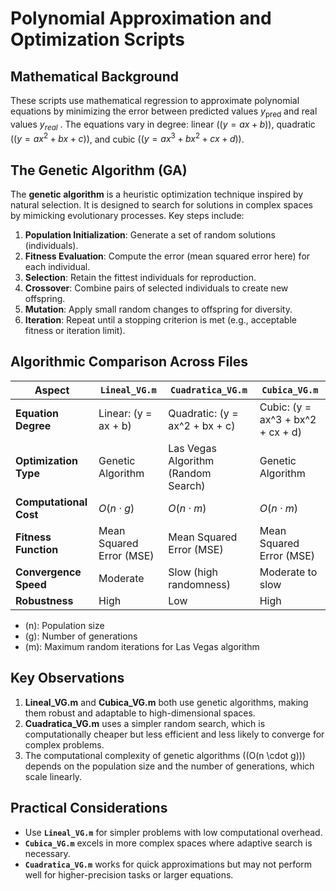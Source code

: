 # Polynomial Approximation and Optimization Scripts

## Mathematical Background

These scripts use mathematical regression to approximate polynomial equations by minimizing the error between predicted values $y_{\text{pred}}$ and real values $y_{real}$ . The equations vary in degree: linear $((y = ax + b))$, quadratic $((y = ax^2 + bx + c))$, and cubic $((y = ax^3 + bx^2 + cx + d))$.

## The Genetic Algorithm (GA)

The **genetic algorithm** is a heuristic optimization technique inspired by natural selection. It is designed to search for solutions in complex spaces by mimicking evolutionary processes. Key steps include:

1. **Population Initialization**: Generate a set of random solutions (individuals).
2. **Fitness Evaluation**: Compute the error (mean squared error here) for each individual.
3. **Selection**: Retain the fittest individuals for reproduction.
4. **Crossover**: Combine pairs of selected individuals to create new offspring.
5. **Mutation**: Apply small random changes to offspring for diversity.
6. **Iteration**: Repeat until a stopping criterion is met (e.g., acceptable fitness or iteration limit).

## Algorithmic Comparison Across Files

| Aspect                 | `Lineal_VG.m`            | `Cuadratica_VG.m`                   | `Cubica_VG.m`                       |
| ---------------------- | ------------------------ | ----------------------------------- | ----------------------------------- |
| **Equation Degree**    | Linear: \(y = ax + b\)   | Quadratic: \(y = ax^2 + bx + c\)    | Cubic: \(y = ax^3 + bx^2 + cx + d\) |
| **Optimization Type**  | Genetic Algorithm        | Las Vegas Algorithm (Random Search) | Genetic Algorithm                   |
| **Computational Cost** | $O(n \cdot g)$           | $O(n \cdot m)$                      | $O(n \cdot m)$                      |
| **Fitness Function**   | Mean Squared Error (MSE) | Mean Squared Error (MSE)            | Mean Squared Error (MSE)            |
| **Convergence Speed**  | Moderate                 | Slow (high randomness)              | Moderate to slow                    |
| **Robustness**         | High                     | Low                                 | High                                |

- \(n\): Population size
- \(g\): Number of generations
- \(m\): Maximum random iterations for Las Vegas algorithm

## Key Observations

1. **Lineal_VG.m** and **Cubica_VG.m** both use genetic algorithms, making them robust and adaptable to high-dimensional spaces.
2. **Cuadratica_VG.m** uses a simpler random search, which is computationally cheaper but less efficient and less likely to converge for complex problems.
3. The computational complexity of genetic algorithms (\(O(n \cdot g)\)) depends on the population size and the number of generations, which scale linearly.

## Practical Considerations

- Use **`Lineal_VG.m`** for simpler problems with low computational overhead.
- **`Cubica_VG.m`** excels in more complex spaces where adaptive search is necessary.
- **`Cuadratica_VG.m`** works for quick approximations but may not perform well for higher-precision tasks or larger equations.
